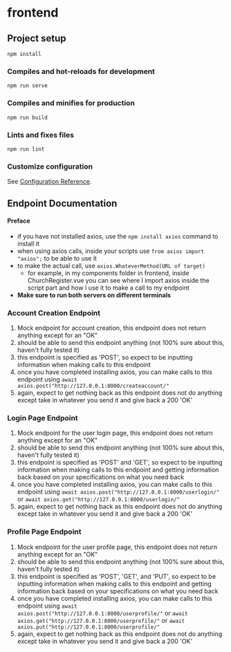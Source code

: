 # frontend

## Project setup

```
npm install
```

### Compiles and hot-reloads for development

```
npm run serve
```

### Compiles and minifies for production

```
npm run build
```

### Lints and fixes files

```
npm run lint
```

### Customize configuration

See [Configuration Reference](https://cli.vuejs.org/config/).

## Endpoint Documentation

#### Preface

- if you have not installed axios, use the `npm install axios` command to install it
- when using axios calls, inside your scripts use `from axios import "axios";` to be able to use it
- to make the actual call, use `axios.WhateverMethod(URL of target)`
  - for example, in my components folder in frontend, inside ChurchRegister.vue you can see where I import axios inside the script part and how I use it to make a call to my endpoint
- **Make sure to run both servers on different terminals**

### Account Creation Endpoint

1. Mock endpoint for account creation, this endpoint does not return anything except for an "OK"
2. should be able to send this endpoint anything (not 100% sure about this, haven't fully tested it)
3. this endpoint is specified as 'POST', so expect to be inputting information when making calls to this endpoint
4. once you have completed installing axios, you can make calls to this endpoint using `await axios.post("http://127.0.0.1:8000/createaccount/"`
5. again, expect to get nothing back as this endpoint does not do anything except take in whatever you send it and give back a 200 'OK'

### Login Page Endpoint

1. Mock endpoint for the user login page, this endpoint does not return anything except for an "OK"
2. should be able to send this endpoint anything (not 100% sure about this, haven't fully tested it)
3. this endpoint is specified as 'POST' and 'GET', so expect to be inputting information when making calls to this endpoint and getting information back based on your specifications on what you need back
4. once you have completed installing axios, you can make calls to this endpoint using `await axios.post("http://127.0.0.1:8000/userlogin/"` or `await axios.get("http://127.0.0.1:8000/userlogin/"`
5. again, expect to get nothing back as this endpoint does not do anything except take in whatever you send it and give back a 200 'OK'

### Profile Page Endpoint

1. Mock endpoint for the user profile page, this endpoint does not return anything except for an "OK"
2. should be able to send this endpoint anything (not 100% sure about this, haven't fully tested it)
3. this endpoint is specified as 'POST', 'GET', and 'PUT', so expect to be inputting information when making calls to this endpoint and getting information back based on your specifications on what you need back
4. once you have completed installing axios, you can make calls to this endpoint using `await axios.post("http://127.0.0.1:8000/userprofile/"` or `await axios.get("http://127.0.0.1:8000/userprofile/"` or `await axios.put("http://127.0.0.1:8000/userprofile/"`
5. again, expect to get nothing back as this endpoint does not do anything except take in whatever you send it and give back a 200 'OK'
